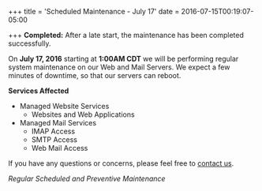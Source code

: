 +++
title = 'Scheduled Maintenance - July 17'
date = 2016-07-15T00:19:07-05:00

+++
**Completed:** After a late start, the maintenance has been completed successfully.

On **July 17, 2016** starting at **1:00AM CDT** we will be performing regular system maintenance on our Web and Mail Servers. We expect a few minutes of downtime, so that our servers can reboot.

**Services Affected**

 * Managed Website Services
   * Websites and Web Applications
 * Managed Mail Services
   * IMAP Access
   * SMTP Access
   * Web Mail Access

If you have any questions or concerns, please feel free to [contact us](https://madscitech.com/about/contact/).

_Regular Scheduled and Preventive Maintenance_
